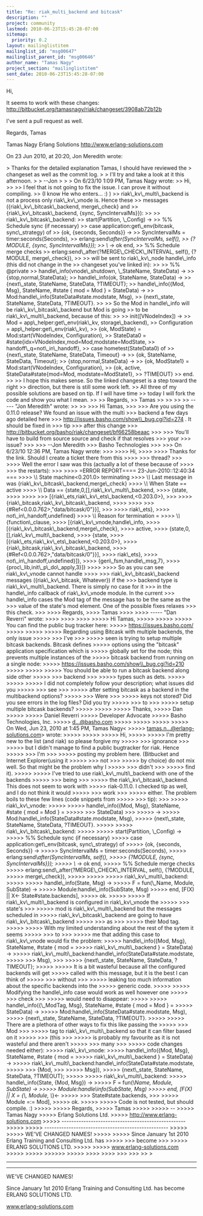 ```yaml
---
title: "Re: riak_multi_backend and bitcask"
description: ""
project: community
lastmod: 2010-06-23T15:45:28-07:00
sitemap:
  priority: 0.2
layout: mailinglistitem
mailinglist_id: "msg00647"
mailinglist_parent_id: "msg00646"
author_name: "Tamas Nagy"
project_section: "mailinglistitem"
sent_date: 2010-06-23T15:45:28-07:00
---
```



Hi,

It seems to work with these changes: 
http://bitbucket.org/tamasnagy/riak/changeset/3908ab72b12b

I've sent a pull request as well.

Regards,
 Tamas

Tamas Nagy
Erlang Solutions
http://www.erlang-solutions.com

On 23 Jun 2010, at 20:20, Jon Meredith wrote:

&gt; Thanks for the detailed explanation Tamas, I should have reviewed the 
&gt; changeset as well as the commit log.
&gt; 
&gt; I'll try and take a look at it this afternoon.
&gt; 
&gt; --Jon
&gt; 
&gt; 
&gt; On 6/23/10 1:09 PM, Tamas Nagy wrote:
&gt;&gt; Hi,
&gt;&gt; 
&gt;&gt; I feel that is not going to fix the issue. I can prove it without compiling. 
&gt;&gt; (I know He who enters... :) )
&gt;&gt; riak\\_kv\\_multi\\_backend is not a process only riak\\_kv\\_vnode is. Hence these 
&gt;&gt; messages ({riak\\_kv\\_bitcask\\_backend, merge\\_check} and 
&gt;&gt; {riak\\_kv\\_bitcask\\_backend, {sync, SyncIntervalMs}}):
&gt;&gt; 
&gt;&gt; riak\\_kv\\_bitcask\\_backend:
&gt;&gt; start(Partition, \\_Config) -&gt;
&gt;&gt; %% Schedule sync (if necessary)
&gt;&gt; case application:get\\_env(bitcask, sync\\_strategy) of
&gt;&gt; {ok, {seconds, Seconds}} -&gt;
&gt;&gt; SyncIntervalMs = timer:seconds(Seconds),
&gt;&gt; erlang:send\\_after(SyncIntervalMs, self(),
&gt;&gt; {?MODULE, {sync, SyncIntervalMs}});
&gt;&gt; \\_ -&gt; ok end,
&gt;&gt; %% Schedule merge checks
&gt;&gt; erlang:send\\_after(?MERGE\\_CHECK\\_INTERVAL, self(), {?MODULE, merge\\_check}),
&gt;&gt; 
&gt;&gt; will be sent to riak\\_kv\\_node handle\\_info (this did not change in the 
&gt;&gt; changeset you've linked in):
&gt;&gt; 
&gt;&gt; %% @private
&gt;&gt; handle\\_info(vnode\\_shutdown, \\_StateName, StateData) -&gt;
&gt;&gt; {stop,normal,StateData};
&gt;&gt; handle\\_info(ok, StateName, StateData) -&gt;
&gt;&gt; {next\\_state, StateName, StateData, ?TIMEOUT};
&gt;&gt; handle\\_info({Mod, Msg}, StateName, #state { mod = Mod } = StateData) -&gt;
&gt;&gt; Mod:handle\\_info(StateData#state.modstate, Msg),
&gt;&gt; {next\\_state, StateName, StateData, ?TIMEOUT}.
&gt;&gt; 
&gt;&gt; So the Mod in handle\\_info will be riak\\_kv\\_bitcask\\_backend but Mod is going 
&gt;&gt; to be riak\\_kv\\_multi\\_backend, because of this:
&gt;&gt; 
&gt;&gt; init([VNodeIndex]) -&gt;
&gt;&gt; Mod = app\\_helper:get\\_env(riak\\_kv, storage\\_backend),
&gt;&gt; Configuration = app\\_helper:get\\_env(riak\\_kv),
&gt;&gt; {ok, ModState} = Mod:start(VNodeIndex, Configuration),
&gt;&gt; StateData0 = #state{idx=VNodeIndex,mod=Mod,modstate=ModState,
&gt;&gt; handoff\\_q=not\\_in\\_handoff},
&gt;&gt; case hometest(StateData0) of
&gt;&gt; {next\\_state, StateName, StateData, Timeout} -&gt;
&gt;&gt; {ok, StateName, StateData, Timeout};
&gt;&gt; {stop,normal,StateData} -&gt;
&gt;&gt; {ok, ModState1} = Mod:start(VNodeIndex, Configuration),
&gt;&gt; {ok, active, StateData#state{mod=Mod, modstate=ModState1}, 
&gt;&gt; ?TIMEOUT}
&gt;&gt; end.
&gt;&gt; 
&gt;&gt; I hope this makes sense. So the linked changeset is a step toward the right 
&gt;&gt; direction, but there is still some work left.
&gt;&gt; All three of my possible solutions are based on tip. If I will have time 
&gt;&gt; today I will fork the code and show you what I mean.
&gt;&gt; 
&gt;&gt; Regards,
&gt;&gt; Tamas
&gt;&gt; 
&gt;&gt; 
&gt;&gt; 
&gt;&gt; ----- "Jon Meredith" wrote:
&gt;&gt; 
&gt;&gt; 
&gt;&gt;&gt; Hi Tamas,
&gt;&gt;&gt; 
&gt;&gt;&gt; Are you using the 0.11.0 release? We found an issue with the multi
&gt;&gt;&gt; backend a few days ago detailed here
&gt;&gt;&gt; http://issues.basho.com/show\\_bug.cgi?id=274 . It should be fixed in
&gt;&gt;&gt; tip
&gt;&gt;&gt; after this change
&gt;&gt;&gt; http://bitbucket.org/basho/riak/changeset/bf66258beaac
&gt;&gt;&gt; 
&gt;&gt;&gt; You'll have to build from source source and check if that resolves
&gt;&gt;&gt; your
&gt;&gt;&gt; issue?
&gt;&gt;&gt; 
&gt;&gt;&gt; --Jon Meredith
&gt;&gt;&gt; Basho Technologies
&gt;&gt;&gt; 
&gt;&gt;&gt; On 6/23/10 12:36 PM, Tamas Nagy wrote:
&gt;&gt;&gt; 
&gt;&gt;&gt;&gt; Hi,
&gt;&gt;&gt;&gt; 
&gt;&gt;&gt;&gt; Thanks for the link. Should I create a ticket there from this
&gt;&gt;&gt;&gt; 
&gt;&gt;&gt; thread?
&gt;&gt;&gt; 
&gt;&gt;&gt;&gt; Well the error I saw was this (actually a lot of these because of
&gt;&gt;&gt;&gt; 
&gt;&gt;&gt; the restarts):
&gt;&gt;&gt; 
&gt;&gt;&gt;&gt; =ERROR REPORT==== 23-Jun-2010::12:40:34 ===
&gt;&gt;&gt;&gt; \\*\\* State machine&lt;0.201.0&gt; terminating
&gt;&gt;&gt;&gt; \\*\\* Last message in was {riak\\_kv\\_bitcask\\_backend,merge\\_check}
&gt;&gt;&gt;&gt; \\*\\* When State == active
&gt;&gt;&gt;&gt; \\*\\* Data == {state,0,[],riak\\_kv\\_multi\\_backend,
&gt;&gt;&gt;&gt; {state,
&gt;&gt;&gt;&gt; 
&gt;&gt;&gt;&gt; 
&gt;&gt;&gt; [{riak\\_ets,riak\\_kv\\_ets\\_backend,&lt;0.203.0&gt;},
&gt;&gt;&gt; 
&gt;&gt;&gt;&gt; {riak\\_bitcask,riak\\_kv\\_bitcask\\_backend,
&gt;&gt;&gt;&gt; 
&gt;&gt;&gt;&gt; 
&gt;&gt;&gt; {#Ref&lt;0.0.0.762&gt;,"data/bitcask/0"}}],
&gt;&gt;&gt; 
&gt;&gt;&gt;&gt; riak\\_ets},
&gt;&gt;&gt;&gt; not\\_in\\_handoff,undefined}
&gt;&gt;&gt;&gt; \\*\\* Reason for termination =
&gt;&gt;&gt;&gt; \\*\\* {function\\_clause,
&gt;&gt;&gt;&gt; [{riak\\_kv\\_vnode,handle\\_info,
&gt;&gt;&gt;&gt; [{riak\\_kv\\_bitcask\\_backend,merge\\_check},
&gt;&gt;&gt;&gt; active,
&gt;&gt;&gt;&gt; {state,0,[],riak\\_kv\\_multi\\_backend,
&gt;&gt;&gt;&gt; {state,
&gt;&gt;&gt;&gt; [{riak\\_ets,riak\\_kv\\_ets\\_backend,&lt;0.203.0&gt;},
&gt;&gt;&gt;&gt; {riak\\_bitcask,riak\\_kv\\_bitcask\\_backend,
&gt;&gt;&gt;&gt; {#Ref&lt;0.0.0.762&gt;,"data/bitcask/0"}}],
&gt;&gt;&gt;&gt; riak\\_ets},
&gt;&gt;&gt;&gt; not\\_in\\_handoff,undefined}]},
&gt;&gt;&gt;&gt; {gen\\_fsm,handle\\_msg,7},
&gt;&gt;&gt;&gt; {proc\\_lib,init\\_p\\_do\\_apply,3}]}
&gt;&gt;&gt;&gt; 
&gt;&gt;&gt;&gt; So as you can see riak\\_kv\\_vnode cannot handle
&gt;&gt;&gt;&gt; 
&gt;&gt;&gt; riak\\_kv\\_bitcask\\_backend messages ({riak\\_kv\\_bitcask, Whatever}) if the
&gt;&gt;&gt; backend type is riak\\_kv\\_multi\\_backend. There is simply no case for it
&gt;&gt;&gt; in the handle\\_info callback of riak\\_kv\\_vnode module. In the current
&gt;&gt;&gt; handle\\_info cases the Mod tag of the message has to be the same as the
&gt;&gt;&gt; value of the state's mod element. One of the possible fixes relaxes
&gt;&gt;&gt; this check.
&gt;&gt;&gt; 
&gt;&gt;&gt;&gt; Regards,
&gt;&gt;&gt;&gt; Tamas
&gt;&gt;&gt;&gt; 
&gt;&gt;&gt;&gt; ----- "Dan Reverri" wrote:
&gt;&gt;&gt;&gt; 
&gt;&gt;&gt;&gt; 
&gt;&gt;&gt;&gt; 
&gt;&gt;&gt;&gt;&gt; Hi Tamas,
&gt;&gt;&gt;&gt;&gt; 
&gt;&gt;&gt;&gt;&gt; 
&gt;&gt;&gt;&gt;&gt; You can find the public bug tracker here:
&gt;&gt;&gt;&gt;&gt; https://issues.basho.com/
&gt;&gt;&gt;&gt;&gt; 
&gt;&gt;&gt;&gt;&gt; 
&gt;&gt;&gt;&gt;&gt; Regarding using Bitcask with multiple backends, the only issue
&gt;&gt;&gt;&gt;&gt; 
&gt;&gt;&gt; I've
&gt;&gt;&gt; 
&gt;&gt;&gt;&gt;&gt; seen is trying to setup multiple bitcask backends. Bitcask defines
&gt;&gt;&gt;&gt;&gt; options using the "bitcask" application specification which is
&gt;&gt;&gt;&gt;&gt; globally set for the node; this prevents multiple instances of the
&gt;&gt;&gt;&gt;&gt; bitcask backend from running on a single node:
&gt;&gt;&gt;&gt;&gt; https://issues.basho.com/show\\_bug.cgi?id=210
&gt;&gt;&gt;&gt;&gt; 
&gt;&gt;&gt;&gt;&gt; 
&gt;&gt;&gt;&gt;&gt; You should be able to run a bitcask backend along side other
&gt;&gt;&gt;&gt;&gt; 
&gt;&gt;&gt; backend
&gt;&gt;&gt; 
&gt;&gt;&gt;&gt;&gt; types such as dets.
&gt;&gt;&gt;&gt;&gt; 
&gt;&gt;&gt;&gt;&gt; 
&gt;&gt;&gt;&gt;&gt; I did not completely follow your description; what issues did you
&gt;&gt;&gt;&gt;&gt; 
&gt;&gt;&gt; see
&gt;&gt;&gt; 
&gt;&gt;&gt;&gt;&gt; after setting bitcask as a backend in the multibackend options?
&gt;&gt;&gt;&gt;&gt; 
&gt;&gt;&gt; Were
&gt;&gt;&gt; 
&gt;&gt;&gt;&gt;&gt; keys not stored? Did you see errors in the log files? Did you try
&gt;&gt;&gt;&gt;&gt; 
&gt;&gt;&gt; to
&gt;&gt;&gt; 
&gt;&gt;&gt;&gt;&gt; setup multiple bitcask backends?
&gt;&gt;&gt;&gt;&gt; 
&gt;&gt;&gt;&gt;&gt; 
&gt;&gt;&gt;&gt;&gt; Thanks,
&gt;&gt;&gt;&gt;&gt; Dan
&gt;&gt;&gt;&gt;&gt; 
&gt;&gt;&gt;&gt;&gt; Daniel Reverri
&gt;&gt;&gt;&gt;&gt; Developer Advocate
&gt;&gt;&gt;&gt;&gt; Basho Technologies, Inc.
&gt;&gt;&gt;&gt;&gt; d...@basho.com
&gt;&gt;&gt;&gt;&gt; 
&gt;&gt;&gt;&gt;&gt; 
&gt;&gt;&gt;&gt;&gt; 
&gt;&gt;&gt;&gt;&gt; On Wed, Jun 23, 2010 at 1:45 PM, Tamas Nagy&lt;
&gt;&gt;&gt;&gt;&gt; tamas.n...@erlang-solutions.com&gt; wrote:
&gt;&gt;&gt;&gt;&gt; 
&gt;&gt;&gt;&gt;&gt; 
&gt;&gt;&gt;&gt;&gt; Hi,
&gt;&gt;&gt;&gt;&gt; 
&gt;&gt;&gt;&gt;&gt; I'm pretty new to the list (and riak) so please forgive my
&gt;&gt;&gt;&gt;&gt; 
&gt;&gt;&gt; ignorance
&gt;&gt;&gt; 
&gt;&gt;&gt;&gt;&gt; but I didn't manage to find a public bugtracker for riak. Hence
&gt;&gt;&gt;&gt;&gt; 
&gt;&gt;&gt; I'm
&gt;&gt;&gt; 
&gt;&gt;&gt;&gt;&gt; posting my problem here. (Bitbucket and Internet Explorer(using it
&gt;&gt;&gt;&gt;&gt; 
&gt;&gt;&gt; not
&gt;&gt;&gt; 
&gt;&gt;&gt;&gt;&gt; by choice) do not mix well. So that might be the problem why I
&gt;&gt;&gt;&gt;&gt; 
&gt;&gt;&gt; didn't
&gt;&gt;&gt; 
&gt;&gt;&gt;&gt;&gt; find it).
&gt;&gt;&gt;&gt;&gt; 
&gt;&gt;&gt;&gt;&gt; I've tried to use riak\\_kv\\_multi\\_backend with one of the backends
&gt;&gt;&gt;&gt;&gt; 
&gt;&gt;&gt; being
&gt;&gt;&gt; 
&gt;&gt;&gt;&gt;&gt; the riak\\_kv\\_bitcask\\_backend. This does not seem to work with
&gt;&gt;&gt;&gt;&gt; riak-0.11.0. I checked tip as well, and I do not think it would
&gt;&gt;&gt;&gt;&gt; 
&gt;&gt;&gt; work
&gt;&gt;&gt; 
&gt;&gt;&gt;&gt;&gt; either. The problem boils to these few lines (code snippets from
&gt;&gt;&gt;&gt;&gt; 
&gt;&gt;&gt; tip):
&gt;&gt;&gt; 
&gt;&gt;&gt;&gt;&gt; riak\\_kv\\_vnode:
&gt;&gt;&gt;&gt;&gt; 
&gt;&gt;&gt;&gt;&gt; handle\\_info({Mod, Msg}, StateName, #state { mod = Mod } =
&gt;&gt;&gt;&gt;&gt; 
&gt;&gt;&gt; StateData)
&gt;&gt;&gt; 
&gt;&gt;&gt;&gt;&gt; -&gt;
&gt;&gt;&gt;&gt;&gt; Mod:handle\\_info(StateData#state.modstate, Msg),
&gt;&gt;&gt;&gt;&gt; {next\\_state, StateName, StateData, ?TIMEOUT}.
&gt;&gt;&gt;&gt;&gt; 
&gt;&gt;&gt;&gt;&gt; riak\\_kv\\_bitcask\\_backend:
&gt;&gt;&gt;&gt;&gt; 
&gt;&gt;&gt;&gt;&gt; start(Partition, \\_Config) -&gt;
&gt;&gt;&gt;&gt;&gt; %% Schedule sync (if necessary)
&gt;&gt;&gt;&gt;&gt; case application:get\\_env(bitcask, sync\\_strategy) of
&gt;&gt;&gt;&gt;&gt; {ok, {seconds, Seconds}} -&gt;
&gt;&gt;&gt;&gt;&gt; SyncIntervalMs = timer:seconds(Seconds),
&gt;&gt;&gt;&gt;&gt; erlang:send\\_after(SyncIntervalMs, self(),
&gt;&gt;&gt;&gt;&gt; {?MODULE, {sync, SyncIntervalMs}});
&gt;&gt;&gt;&gt;&gt; \\_ -&gt; ok end,
&gt;&gt;&gt;&gt;&gt; %% Schedule merge checks
&gt;&gt;&gt;&gt;&gt; erlang:send\\_after(?MERGE\\_CHECK\\_INTERVAL, self(), {?MODULE,
&gt;&gt;&gt;&gt;&gt; merge\\_check}),
&gt;&gt;&gt;&gt;&gt; 
&gt;&gt;&gt;&gt;&gt; 
&gt;&gt;&gt;&gt;&gt; riak\\_kv\\_multi\\_backend:
&gt;&gt;&gt;&gt;&gt; 
&gt;&gt;&gt;&gt;&gt; handle\\_info(State, Msg) -&gt;
&gt;&gt;&gt;&gt;&gt; F = fun(\\_Name, Module, SubState) -&gt;
&gt;&gt;&gt;&gt;&gt; Module:handle\\_info(SubState, Msg)
&gt;&gt;&gt;&gt;&gt; end, [F(X) || X&lt;- State#state.backends],
&gt;&gt;&gt;&gt;&gt; ok.
&gt;&gt;&gt;&gt;&gt; 
&gt;&gt;&gt;&gt;&gt; If riak\\_kv\\_multi\\_backend is configured in riak\\_kv\\_vnode the
&gt;&gt;&gt;&gt;&gt; 
&gt;&gt;&gt; state's
&gt;&gt;&gt; 
&gt;&gt;&gt;&gt;&gt; mod is riak\\_kv\\_multi\\_backend but the messages scheduled in
&gt;&gt;&gt;&gt;&gt; riak\\_kv\\_bitcask\\_backend are going to have riak\\_kv\\_bitcask\\_backend
&gt;&gt;&gt;&gt;&gt; 
&gt;&gt;&gt; as
&gt;&gt;&gt; 
&gt;&gt;&gt;&gt;&gt; their Mod tag.
&gt;&gt;&gt;&gt;&gt; 
&gt;&gt;&gt;&gt;&gt; With my limited understanding about the rest of the sytem it seems
&gt;&gt;&gt;&gt;&gt; 
&gt;&gt;&gt; to
&gt;&gt;&gt; 
&gt;&gt;&gt;&gt;&gt; me that adding this case to riak\\_kv\\_vnode would fix the problem:
&gt;&gt;&gt;&gt;&gt; handle\\_info({Mod, Msg}, StateName, #state { mod =
&gt;&gt;&gt;&gt;&gt; riak\\_kv\\_multi\\_backend } = StateData) -&gt;
&gt;&gt;&gt;&gt;&gt; riak\\_kv\\_multi\\_backend:handle\\_info(StateData#state.modstate,
&gt;&gt;&gt;&gt;&gt; 
&gt;&gt;&gt; Msg),
&gt;&gt;&gt; 
&gt;&gt;&gt;&gt;&gt; {next\\_state, StateName, StateData, ?TIMEOUT};
&gt;&gt;&gt;&gt;&gt; 
&gt;&gt;&gt;&gt;&gt; It is a bit wasteful because all the configured backends will get
&gt;&gt;&gt;&gt;&gt; called with this message, but it is the best I can think of
&gt;&gt;&gt;&gt;&gt; 
&gt;&gt;&gt; without
&gt;&gt;&gt; 
&gt;&gt;&gt;&gt;&gt; leaking too much information about the specific backends into the
&gt;&gt;&gt;&gt;&gt; generic code.
&gt;&gt;&gt;&gt;&gt; 
&gt;&gt;&gt;&gt;&gt; Modifying the handle\\_info case would work as well however one
&gt;&gt;&gt;&gt;&gt; 
&gt;&gt;&gt; check
&gt;&gt;&gt; 
&gt;&gt;&gt;&gt;&gt; would need to disappear:
&gt;&gt;&gt;&gt;&gt; 
&gt;&gt;&gt;&gt;&gt; handle\\_info({\\_ModTag, Msg}, StateName, #state { mod = Mod } =
&gt;&gt;&gt;&gt;&gt; StateData) -&gt;
&gt;&gt;&gt;&gt;&gt; Mod:handle\\_info(StateData#state.modstate, Msg),
&gt;&gt;&gt;&gt;&gt; {next\\_state, StateName, StateData, ?TIMEOUT}.
&gt;&gt;&gt;&gt;&gt; 
&gt;&gt;&gt;&gt;&gt; There are a plethora of other ways to fix this like passing the
&gt;&gt;&gt;&gt;&gt; 
&gt;&gt;&gt; Mod
&gt;&gt;&gt; 
&gt;&gt;&gt;&gt;&gt; tag to riak\\_kv\\_multi\\_backend so that it can filter based on it
&gt;&gt;&gt;&gt;&gt; 
&gt;&gt;&gt; (this
&gt;&gt;&gt; 
&gt;&gt;&gt;&gt;&gt; is probably my favourite as it is not wasteful and there aren't
&gt;&gt;&gt;&gt;&gt; 
&gt;&gt;&gt; many
&gt;&gt;&gt; 
&gt;&gt;&gt;&gt;&gt; code changes needed either):
&gt;&gt;&gt;&gt;&gt; riak\\_kv\\_vnode:
&gt;&gt;&gt;&gt;&gt; handle\\_info({Mod, Msg}, StateName, #state { mod =
&gt;&gt;&gt;&gt;&gt; riak\\_kv\\_multi\\_backend } = StateData) -&gt;
&gt;&gt;&gt;&gt;&gt; riak\\_kv\\_multi\\_backend:handle\\_info(StateData#state.modstate,
&gt;&gt;&gt;&gt;&gt; 
&gt;&gt;&gt; {Mod,
&gt;&gt;&gt; 
&gt;&gt;&gt;&gt;&gt; Msg}),
&gt;&gt;&gt;&gt;&gt; {next\\_state, StateName, StateData, ?TIMEOUT};
&gt;&gt;&gt;&gt;&gt; 
&gt;&gt;&gt;&gt;&gt; riak\\_kv\\_multi\\_backend:
&gt;&gt;&gt;&gt;&gt; handle\\_info(State, {Mod, Msg}) -&gt;
&gt;&gt;&gt;&gt;&gt; F = fun(\\_Name, Module, SubState) -&gt;
&gt;&gt;&gt;&gt;&gt; Module:handle\\_info(SubState, Msg)
&gt;&gt;&gt;&gt;&gt; end, [F(X) || X = {\\_, Module, \\_}&lt;-
&gt;&gt;&gt;&gt;&gt; 
&gt;&gt;&gt; State#state.backends,
&gt;&gt;&gt; 
&gt;&gt;&gt;&gt;&gt; Module =:= Mod],
&gt;&gt;&gt;&gt;&gt; ok.
&gt;&gt;&gt;&gt;&gt; 
&gt;&gt;&gt;&gt;&gt; Code is not tested, but should compile. :)
&gt;&gt;&gt;&gt;&gt; 
&gt;&gt;&gt;&gt;&gt; Regards,
&gt;&gt;&gt;&gt;&gt; Tamas
&gt;&gt;&gt;&gt;&gt; 
&gt;&gt;&gt;&gt;&gt; --
&gt;&gt;&gt;&gt;&gt; Tamas Nagy
&gt;&gt;&gt;&gt;&gt; Erlang Solutions Ltd.
&gt;&gt;&gt;&gt;&gt; http://www.erlang-solutions.com
&gt;&gt;&gt;&gt;&gt; ---------------------------------------------------
&gt;&gt;&gt;&gt;&gt; 
&gt;&gt;&gt;&gt;&gt; ---------------------------------------------------
&gt;&gt;&gt;&gt;&gt; 
&gt;&gt;&gt;&gt;&gt; WE'VE CHANGED NAMES!
&gt;&gt;&gt;&gt;&gt; 
&gt;&gt;&gt;&gt;&gt; Since January 1st 2010 Erlang Training and Consulting Ltd. has
&gt;&gt;&gt;&gt;&gt; 
&gt;&gt;&gt; become
&gt;&gt;&gt; 
&gt;&gt;&gt;&gt;&gt; ERLANG SOLUTIONS LTD.
&gt;&gt;&gt;&gt;&gt; 
&gt;&gt;&gt;&gt;&gt; www.erlang-solutions.com
&gt;&gt;&gt;&gt;&gt; 
&gt;&gt;&gt;&gt;&gt; 
&gt;&gt;&gt;&gt;&gt;&gt; 
&gt;&gt;&gt;&gt;&gt; 
&gt;&gt;&gt;&gt; 
&gt;&gt;&gt;&gt; 
&gt;&gt;&gt; 
&gt;&gt;&gt; 
&gt;&gt; 
&gt; 

---------------------------------------------------

---------------------------------------------------

WE'VE CHANGED NAMES!

Since January 1st 2010 Erlang Training and Consulting Ltd. has become ERLANG 
SOLUTIONS LTD.

www.erlang-solutions.com
